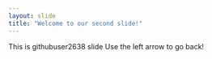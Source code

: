 ```yaml
---
layout: slide
title: "Welcome to our second slide!"
---
```

This is githubuser2638 slide
Use the left arrow to go back!
